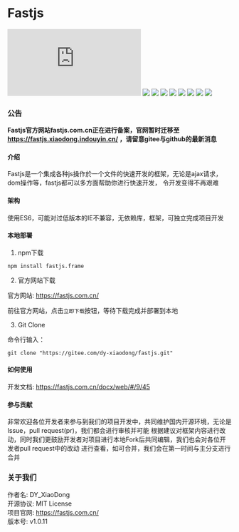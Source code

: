 # Fastjs

[![star](https://fastjs.xiaodong.indouyin.cn/icon.php)](https://gitee.com/dy-xiaodong/fastjs/stargazers)
![](https://img.shields.io/badge/license-MIT-purple)
![](https://img.shields.io/badge/Gitee-dy--xiaodong-green)
![](https://img.shields.io/badge/npm-v1.0.11-blue)
![](https://img.shields.io/badge/download-<10/month-%23697ec6)
![](https://img.shields.io/badge/unsupport-jquery-%23c71d23)
![](https://img.shields.io/badge/support-vue2-success)
![](https://img.shields.io/badge/support-vue3-success)
![](https://img.shields.io/badge/support-react-success)

### 公告

**Fastjs官方网站fastjs.com.cn正在进行备案，官网暂时迁移至 https://fastjs.xiaodong.indouyin.cn/ ，请留意gitee与github的最新消息**

#### 介绍

Fastjs是一个集成各种js操作於一个文件的快速开发的框架，无论是ajax请求，dom操作等，fastjs都可以多方面帮助你进行快速开发，
令开发变得不再艰难

#### 架构

使用ES6，可能对过低版本的IE不兼容，无依赖库，框架，可独立完成项目开发

#### 本地部署

1. npm下载

```text
npm install fastjs.frame
```

2. 官方网站下载

官方网站: https://fastjs.com.cn/

前往官方网站，点击`立即下载`按钮，等待下载完成并部署到本地

3. Git Clone

命令行输入：
```
git clone "https://gitee.com/dy-xiaodong/fastjs.git"
```

#### 如何使用

开发文档: https://fastjs.com.cn/docx/web/#/9/45

#### 参与贡献

非常欢迎各位开发者来参与到我们的项目开发中，共同维护国内开源环境，无论是Issue，pull request(pr)，我们都会进行审核并可能
根据建议对框架内容进行改动，同时我们更鼓励开发者对项目进行本地Fork后共同编辑，我们也会对各位开发者pull request中的改动
进行查看，如可合并，我们会在第一时间与主分支进行合并

### 关于我们
作者名: DY_XiaoDong <br />
开源协议: MIT License <br />
项目官网: https://fastjs.com.cn/ <br />
版本号: v1.0.11